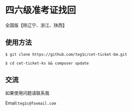 # 四六级准考证找回


全国版【除辽宁、浙江、陕西】

## 使用方法

```
$ git clone https://github.com/teg1c/cet-ticket-bm.git

$ cd cet-ticket-ks && composer update

```
## 交流

如果使用问题请联系我

Email:`teg1c@foxmail.com`